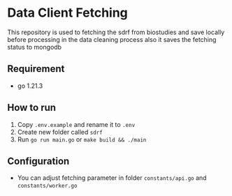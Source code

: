 # Data Client Fetching

This repository is used to fetching the sdrf from biostudies and save locally before processing in the data cleaning process also it saves the fetching status to mongodb

## Requirement

- go 1.21.3

## How to run

1. Copy `.env.example` and rename it to `.env`
2. Create new folder called `sdrf`
3. Run `go run main.go` or `make build && ./main`

## Configuration

- You can adjust fetching parameter in folder `constants/api.go` and `constants/worker.go`
